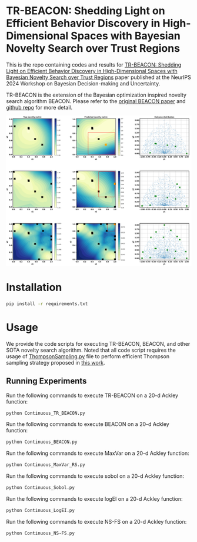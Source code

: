 # TR-BEACON: Shedding Light on Efficient Behavior Discovery in High-Dimensional Spaces with Bayesian Novelty Search over Trust Regions
This is the repo containing codes and results for [TR-BEACON: Shedding Light on Efficient Behavior Discovery in High-Dimensional Spaces with Bayesian Novelty Search over Trust Regions](https://openreview.net/pdf?id=9Xo6ONB8E3) paper published at the NeurIPS 2024 Workshop on Bayesian Decision-making and Uncertainty.

TR-BEACON is the extension of the Bayesian optimization inspired novelty search algorithm BEACON. Please refer to the [original BEACON paper](https://arxiv.org/abs/2406.03616) and [github repo](https://github.com/PaulsonLab/BEACON) for more detail.

<img src='figure/illustrative.png' width='800'>

# Installation
```sh
pip install -r requirements.txt
```

# Usage
We provide the code scripts for executing TR-BEACON, BEACON, and other SOTA novelty search algorithm. Noted that all code script requires the usage of [ThompsonSampling.py](https://github.com/PaulsonLab/BEACON/blob/1ede361eb98824b459da9df3a17839ab8753d02b/ThompsonSampling.py) file to perform efficient Thompson sampling strategy proposed in [this work](https://arxiv.org/abs/2002.09309).

Running Experiments
------------------------------
Run the following commands to execute TR-BEACON on a 20-d Ackley function:
   
```sh
python Continuous_TR_BEACON.py
```

Run the following commands to execute BEACON on a 20-d Ackley function:
   
```sh
python Continuous_BEACON.py
```

Run the following commands to execute MaxVar on a 20-d Ackley function:
   
```sh
python Continuous_MaxVar_RS.py
```

Run the following commands to execute sobol on a 20-d Ackley function:
   
```sh
python Continuous_Sobol.py
```

Run the following commands to execute logEI on a 20-d Ackley function:
   
```sh
python Continuous_LogEI.py
```

Run the following commands to execute NS-FS on a 20-d Ackley function:
   
```sh
python Continuous_NS-FS.py
```
